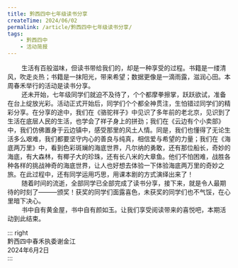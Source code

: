 ```yaml
---
title: 黔西四中七年级读书分享
createTime: 2024/06/02
permalink: /article/黔西四中七年级读书分享/
tags:
    - 黔西四中
    - 活动简报
---
```


$\qquad$⽣活有百般滋味，但读书带给我们的，却是⼀种享受的过程。书籍是⼀缕清⻛，吹⾛炎热；书籍是⼀抹阳光，带来希望；数据更像是⼀滴⾬露，滋润⼼⽥。本周春⽲举⾏的活动是读书分享。  
$\qquad$还未开始，七年级同学们就迫不及待了，个个都摩拳擦掌，跃跃欲试，准备在台上绽放光彩。活动正式开始后，同学们个个都全神贯注，⽣怕错过同学们的精彩分享。在分享的途中，我们在《骆驼祥⼦》中⻅识了多年前的⽼北京，⻅识到了⽣活在底层⼈⺠的⽣活，也学会了祥⼦身上的拼劲；我们在《云边有个⼩卖部》中，我们仿佛置身于云边镇中，感受那⾥的⻛⼟⼈情。同是，我们也懂得了⽆论⽣活多么艰难，我们都要坚守内⼼的善良与纯真，相信爱与希望的⼒量；我们在《海底两万⾥》中，看到⾊彩斑斓的海底世界，凡尔纳的勇敢，还有那位船⻓，奇妙的海底，有⼤森林，有椰⼦⼤的珍珠，还有⻓⼋⽶的⼤章⻥。他们不怕困难，战胜各种各样的挑战神奇的海底世界，让⼈也好想去体验⼀下体验海底两万⾥的奇妙之旅。在此过程中，还有同学运⽤巧思，⽤课本剧的⽅式演绎出来了！  
$\qquad$随着时间的流逝，全部同学已全部完成了读书分享，接下来，就是令⼈最期待的时刻了———颁奖！获奖的同学们⾯露喜⾊，未获奖的同学们也不⽓馁，在⼼⾥暗下决⼼。  
$\qquad$书中⾃有⻩⾦屋，书中⾃有颜如⽟。让我们享受阅读带来的喜悦吧，本期活动到此结束。  

::: right  
黔⻄四中春⽲执委谢⾦江  
2024年6⽉2⽇  
:::  